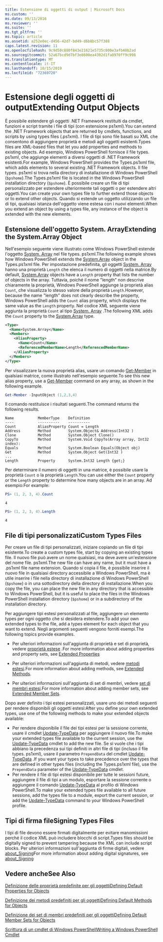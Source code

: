 ```yaml
---
title: Estensione di oggetti di output | Microsoft Docs
ms.custom: ''
ms.date: 09/13/2016
ms.reviewer: ''
ms.suite: ''
ms.tgt_pltfrm: ''
ms.topic: article
ms.assetid: a252e0ec-d456-42d7-bd49-d6b8bc57f388
caps.latest.revision: 11
ms.openlocfilehash: 9c9d50c880f843e21621e5735c800e3afb48b2ad
ms.sourcegitcommit: 52a67bcd9d7bf3e8600ea4302d1fa8970ff9c998
ms.translationtype: MT
ms.contentlocale: it-IT
ms.lasthandoff: 10/15/2019
ms.locfileid: "72369720"
---
```

# <a name="extending-output-objects"></a><span data-ttu-id="87a8b-102">Estensione degli oggetti di output</span><span class="sxs-lookup"><span data-stu-id="87a8b-102">Extending Output Objects</span></span>

<span data-ttu-id="87a8b-103">È possibile estendere gli oggetti .NET Framework restituiti da cmdlet, funzioni e script tramite i file di tipi (con estensione ps1xml).</span><span class="sxs-lookup"><span data-stu-id="87a8b-103">You can extend the .NET Framework objects that are returned by cmdlets, functions, and scripts by using types files (.ps1xml).</span></span> <span data-ttu-id="87a8b-104">I file di tipi sono file basati su XML che consentono di aggiungere proprietà e metodi agli oggetti esistenti.</span><span class="sxs-lookup"><span data-stu-id="87a8b-104">Types files are XML-based files that let you add properties and methods to existing objects.</span></span> <span data-ttu-id="87a8b-105">Ad esempio, Windows PowerShell fornisce il file types. ps1xml, che aggiunge elementi a diversi oggetti di .NET Framework esistenti.</span><span class="sxs-lookup"><span data-stu-id="87a8b-105">For example, Windows PowerShell provides the Types.ps1xml file, which adds elements to several existing .NET Framework objects.</span></span> <span data-ttu-id="87a8b-106">Il file types. ps1xml si trova nella directory di installazione di Windows PowerShell (`$pshome`).</span><span class="sxs-lookup"><span data-stu-id="87a8b-106">The Types.ps1xml file is located in the Windows PowerShell installation directory (`$pshome`).</span></span> <span data-ttu-id="87a8b-107">È possibile creare un file di tipi personalizzato per estendere ulteriormente tali oggetti o per estendere altri oggetti.</span><span class="sxs-lookup"><span data-stu-id="87a8b-107">You can create your own types file to further extend those objects or to extend other objects.</span></span> <span data-ttu-id="87a8b-108">Quando si estende un oggetto utilizzando un file di tipi, qualsiasi istanza dell'oggetto viene estesa con i nuovi elementi.</span><span class="sxs-lookup"><span data-stu-id="87a8b-108">When you extend an object by using a types file, any instance of the object is extended with the new elements.</span></span>

## <a name="extending-the-systemarray-object"></a><span data-ttu-id="87a8b-109">Estensione dell'oggetto System. Array</span><span class="sxs-lookup"><span data-stu-id="87a8b-109">Extending the System.Array Object</span></span>

<span data-ttu-id="87a8b-110">Nell'esempio seguente viene illustrato come Windows PowerShell estende l'oggetto [System. Array](/dotnet/api/System.Array) nel file types. ps1xml.</span><span class="sxs-lookup"><span data-stu-id="87a8b-110">The following example shows how Windows PowerShell extends the [System.Array](/dotnet/api/System.Array) object in the Types.ps1xml file.</span></span> <span data-ttu-id="87a8b-111">Per impostazione predefinita, gli oggetti [System. Array](/dotnet/api/System.Array) hanno una proprietà `Length` che elenca il numero di oggetti nella matrice.</span><span class="sxs-lookup"><span data-stu-id="87a8b-111">By default, [System.Array](/dotnet/api/System.Array) objects have a `Length` property that lists the number of objects in the array.</span></span> <span data-ttu-id="87a8b-112">Tuttavia, poiché il nome "length" non descrive chiaramente la proprietà, Windows PowerShell aggiunge la proprietà alias `Count`, che visualizza lo stesso valore della proprietà `Length`.</span><span class="sxs-lookup"><span data-stu-id="87a8b-112">However, because the name "length" does not clearly describe the property, Windows PowerShell adds the `Count` alias property, which displays the same value as the `Length` property.</span></span> <span data-ttu-id="87a8b-113">Nel codice XML seguente viene aggiunta la proprietà `Count` al tipo [System. Array](/dotnet/api/System.Array) .</span><span class="sxs-lookup"><span data-stu-id="87a8b-113">The following XML adds the `Count` property to the [System.Array](/dotnet/api/System.Array) type.</span></span>

```xml
<Type>
  <Name>System.Array</Name>
  <Members>
    <AliasProperty>
      <Name>Count</Name>
      <ReferencedMemberName>Length</ReferencedMemberName>
    </AliasProperty>
  </Members>
</Type>

```

<span data-ttu-id="87a8b-114">Per visualizzare la nuova proprietà alias, usare un comando [Get-Member](/powershell/module/Microsoft.PowerShell.Utility/Get-Member) in qualsiasi matrice, come illustrato nell'esempio seguente.</span><span class="sxs-lookup"><span data-stu-id="87a8b-114">To see this new alias property, use a [Get-Member](/powershell/module/Microsoft.PowerShell.Utility/Get-Member) command on any array, as shown in the following example.</span></span>

```powershell
Get-Member -InputObject (1,2,3,4)
```

<span data-ttu-id="87a8b-115">Il comando restituisce i risultati seguenti.</span><span class="sxs-lookup"><span data-stu-id="87a8b-115">The command returns the following results.</span></span>
```output
Name           MemberType    Definition
----           ----------    ----------
Count          AliasProperty Count = Length
Address        Method        System.Object& Address(Int32 )
Clone          Method        System.Object Clone()
CopyTo         Method        System.Void CopyTo(Array array, Int32 index):
Equals         Method        System.Boolean Equals(Object obj)
Get            Method        System.Object Get(Int32 )
...
Length         Property      System.Int32 Length {get;}
```
<span data-ttu-id="87a8b-116">Per determinare il numero di oggetti in una matrice, è possibile usare la proprietà `Count` o la proprietà `Length`.</span><span class="sxs-lookup"><span data-stu-id="87a8b-116">You can use either the `Count` property or the `Length` property to determine how many objects are in an array.</span></span> <span data-ttu-id="87a8b-117">Ad esempio:</span><span class="sxs-lookup"><span data-stu-id="87a8b-117">For example:</span></span>

```powershell
PS> (1, 2, 3, 4).Count
```

```output
4
```

```powershell
PS> (1, 2, 3, 4).Length
```

```output
4
```

## <a name="custom-types-files"></a><span data-ttu-id="87a8b-118">File di tipi personalizzati</span><span class="sxs-lookup"><span data-stu-id="87a8b-118">Custom Types Files</span></span>

<span data-ttu-id="87a8b-119">Per creare un file di tipi personalizzati, iniziare copiando un file di tipi esistente.</span><span class="sxs-lookup"><span data-stu-id="87a8b-119">To create a custom types file, start by copying an existing types file.</span></span> <span data-ttu-id="87a8b-120">Il nuovo file può avere un nome qualsiasi, ma deve avere un'estensione del nome file. ps1xml.</span><span class="sxs-lookup"><span data-stu-id="87a8b-120">The new file can have any name, but it must have a .ps1xml file name extension.</span></span> <span data-ttu-id="87a8b-121">Quando si copia il file, è possibile inserire il nuovo file in qualsiasi directory accessibile a Windows PowerShell, ma è utile inserire i file nella directory di installazione di Windows PowerShell (`$pshome`) o in una sottodirectory della directory di installazione.</span><span class="sxs-lookup"><span data-stu-id="87a8b-121">When you copy the file, you can place the new file in any directory that is accessible to Windows PowerShell, but it is useful to place the files in the Windows PowerShell installation directory (`$pshome`) or in a subdirectory of the installation directory.</span></span>

<span data-ttu-id="87a8b-122">Per aggiungere tipi estesi personalizzati al file, aggiungere un elemento types per ogni oggetto che si desidera estendere.</span><span class="sxs-lookup"><span data-stu-id="87a8b-122">To add your own extended types to the file, add a types element for each object that you want to extend.</span></span> <span data-ttu-id="87a8b-123">Negli argomenti seguenti vengono forniti esempi.</span><span class="sxs-lookup"><span data-stu-id="87a8b-123">The following topics provide examples.</span></span>

- <span data-ttu-id="87a8b-124">Per ulteriori informazioni sull'aggiunta di proprietà e set di proprietà, vedere [proprietà estese](./extending-properties-for-objects.md) .</span><span class="sxs-lookup"><span data-stu-id="87a8b-124">For more information about adding properties and property sets, see [Extended Properties](./extending-properties-for-objects.md)</span></span>

- <span data-ttu-id="87a8b-125">Per ulteriori informazioni sull'aggiunta di metodi, vedere [metodi estesi](./defining-default-methods-for-objects.md).</span><span class="sxs-lookup"><span data-stu-id="87a8b-125">For more information about adding methods, see [Extended Methods](./defining-default-methods-for-objects.md).</span></span>

- <span data-ttu-id="87a8b-126">Per ulteriori informazioni sull'aggiunta di set di membri, vedere [set di membri estesi](./defining-default-member-sets-for-objects.md).</span><span class="sxs-lookup"><span data-stu-id="87a8b-126">For more information about adding member sets, see [Extended Member Sets](./defining-default-member-sets-for-objects.md).</span></span>

<span data-ttu-id="87a8b-127">Dopo aver definito i tipi estesi personalizzati, usare uno dei metodi seguenti per rendere disponibili gli oggetti estesi:</span><span class="sxs-lookup"><span data-stu-id="87a8b-127">After you define your own extended types, use one of the following methods to make your extended objects available:</span></span>

- <span data-ttu-id="87a8b-128">Per rendere disponibile il file dei tipi estesi per la sessione corrente, usare il cmdlet [Update-TypeData](/powershell/module/Microsoft.PowerShell.Utility/Update-TypeData) per aggiungere il nuovo file.</span><span class="sxs-lookup"><span data-stu-id="87a8b-128">To make your extended types file available to the current session, use the [Update-TypeData](/powershell/module/Microsoft.PowerShell.Utility/Update-TypeData) cmdlet to add the new file.</span></span> <span data-ttu-id="87a8b-129">Se si vuole che i tipi abbiano la precedenza sui tipi definiti in altri file di tipi (incluso il file types. ps1xml), usare il parametro `PrependData` del cmdlet [Update-TypeData](/powershell/module/Microsoft.PowerShell.Utility/Update-TypeData) .</span><span class="sxs-lookup"><span data-stu-id="87a8b-129">If you want your types to take precedence over the types that are defined in other types files (including the Types.ps1xml file), use the `PrependData` parameter of the [Update-TypeData](/powershell/module/Microsoft.PowerShell.Utility/Update-TypeData) cmdlet.</span></span>
- <span data-ttu-id="87a8b-130">Per rendere il file di tipi estesi disponibile per tutte le sessioni future, aggiungere il file di tipi a un modulo, esportare la sessione corrente o aggiungere il comando [Update-TypeData](/powershell/module/Microsoft.PowerShell.Utility/Update-TypeData) al profilo di Windows PowerShell.</span><span class="sxs-lookup"><span data-stu-id="87a8b-130">To make your extended types file available to all future sessions, add the types file to a module, export the current session, or add the [Update-TypeData](/powershell/module/Microsoft.PowerShell.Utility/Update-TypeData) command to your Windows PowerShell profile.</span></span>

## <a name="signing-types-files"></a><span data-ttu-id="87a8b-131">Tipi di firma file</span><span class="sxs-lookup"><span data-stu-id="87a8b-131">Signing Types Files</span></span>

<span data-ttu-id="87a8b-132">I tipi di file devono essere firmati digitalmente per evitare manomissioni perché il codice XML può includere blocchi di script.</span><span class="sxs-lookup"><span data-stu-id="87a8b-132">Types files should be digitally signed to prevent tampering because the XML can include script blocks.</span></span> <span data-ttu-id="87a8b-133">Per ulteriori informazioni sull'aggiunta di firme digitali, vedere [about_Signing](/powershell/module/microsoft.powershell.core/about/about_signing)</span><span class="sxs-lookup"><span data-stu-id="87a8b-133">For more information about adding digital signatures, see [about_Signing](/powershell/module/microsoft.powershell.core/about/about_signing)</span></span>

## <a name="see-also"></a><span data-ttu-id="87a8b-134">Vedere anche</span><span class="sxs-lookup"><span data-stu-id="87a8b-134">See Also</span></span>

[<span data-ttu-id="87a8b-135">Definizione delle proprietà predefinite per gli oggetti</span><span class="sxs-lookup"><span data-stu-id="87a8b-135">Defining Default Properties for Objects</span></span>](./extending-properties-for-objects.md)

[<span data-ttu-id="87a8b-136">Definizione dei metodi predefiniti per gli oggetti</span><span class="sxs-lookup"><span data-stu-id="87a8b-136">Defining Default Methods for Objects</span></span>](./defining-default-methods-for-objects.md)

[<span data-ttu-id="87a8b-137">Definizione dei set di membri predefiniti per gli oggetti</span><span class="sxs-lookup"><span data-stu-id="87a8b-137">Defining Default Member Sets for Objects</span></span>](./defining-default-member-sets-for-objects.md)

[<span data-ttu-id="87a8b-138">Scrittura di un cmdlet di Windows PowerShell</span><span class="sxs-lookup"><span data-stu-id="87a8b-138">Writing a Windows PowerShell Cmdlet</span></span>](./writing-a-windows-powershell-cmdlet.md)
